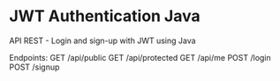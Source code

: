 # JWT Authentication Java
API REST - Login and sign-up with JWT using Java

Endpoints:
GET /api/public
GET /api/protected
GET /api/me
POST /login
POST /signup
